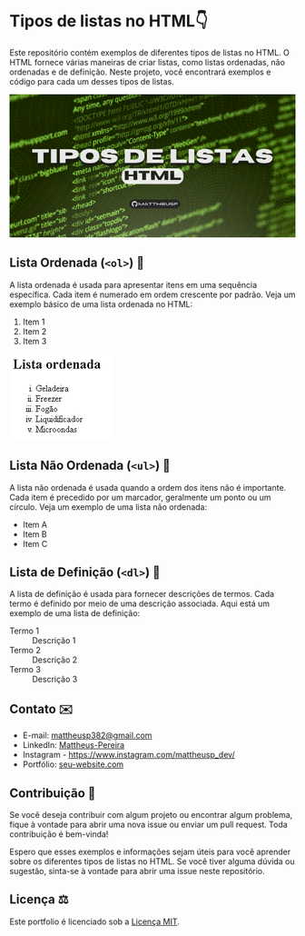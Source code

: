 # Tipos de listas no HTML👇

Este repositório contém exemplos de diferentes tipos de listas no HTML. O HTML fornece várias maneiras de criar listas, como listas ordenadas, não ordenadas e de definição. Neste projeto, você encontrará exemplos e código para cada um desses tipos de listas.

![Tumbnail](/thumbnail%20tiposdelistas.png)

## Lista Ordenada (`<ol>`) 🔽

A lista ordenada é usada para apresentar itens em uma sequência específica. Cada item é numerado em ordem crescente por padrão. Veja um exemplo básico de uma lista ordenada no HTML:
<ol>
  <li>Item 1</li>
  <li>Item 2</li>
  <li>Item 3</li>
</ol> 

![Lista-ordenada](/lista%20ordenada.png)

## Lista Não Ordenada (`<ul>`) 🔽
 
A lista não ordenada é usada quando a ordem dos itens não é importante. Cada item é precedido por um marcador, geralmente um ponto ou um círculo. Veja um exemplo de uma lista não ordenada:

<ul>
  <li>Item A</li>
  <li>Item B</li>
  <li>Item C</li>
</ul>


## Lista de Definição (`<dl>`) 🔽

A lista de definição é usada para fornecer descrições de termos. Cada termo é definido por meio de uma descrição associada. Aqui está um exemplo de uma lista de definição:

<dl>
  <dt>Termo 1</dt>
  <dd>Descrição 1</dd>
  <dt>Termo 2</dt>
  <dd>Descrição 2</dd>
  <dt>Termo 3</dt>
  <dd>Descrição 3</dd>
</dl>


## Contato ✉️

- E-mail: mattheusp382@gmail.com
- LinkedIn: [Mattheus-Pereira](https://www.linkedin.com/in/mattheuspereira/)
- Instagram - https://www.instagram.com/mattheusp_dev/
- Portfólio: [seu-website.com](https://www.seu-website.com)

## Contribuição 🤝

Se você deseja contribuir com algum projeto ou encontrar algum problema, fique à vontade para abrir uma nova issue ou enviar um pull request. Toda contribuição é bem-vinda!

Espero que esses exemplos e informações sejam úteis para você aprender sobre os diferentes tipos de listas no HTML. Se você tiver alguma dúvida ou sugestão, sinta-se à vontade para abrir uma issue neste repositório.

## Licença ⚖️

Este portfolio é licenciado sob a [Licença MIT](https://opensource.org/licenses/MIT).